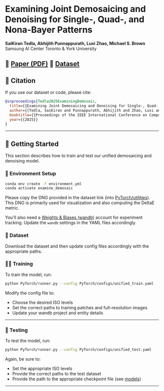 # Examining Joint Demosaicing and Denoising for Single-, Quad-, and Nona-Bayer Patterns

**SaiKiran Tedla, Abhijith Punnappurath, Luxi Zhao, Michael S. Brown**  
Samsung AI Center Toronto & York University

📄 [Paper (PDF)](https://arxiv.org/abs/2504.07145)
📄 [Dataset](https://sites.google.com/view/tedlasai/home/examining-demosaicing)
---




## 📌 Citation

If you use our dataset or code, please cite:

```bibtex
@inproceedings{Tedla2025ExaminingDemosaic,
  title={{Examining Joint Demosaicing and Denoising for Single-, Quad-, and Nona-Bayer Patterns}},
  author={{Tedla, SaiKiran and Punnappurath, Abhijith and Zhao, Luxi and Brown, Michael S}},
  booktitle={{Proceedings of the IEEE International Conference on Computational Photography (ICCP)}},
  year={{2025}}
}
```

---

## 🚀 Getting Started

This section describes how to train and test our unified demosaicing and denoising model.

### 🔧 Environment Setup

```bash
conda env create -f environment.yml
conda activate examine_demosaic
```
Please copy the DNG provided in the dataset link (into [PyTorch/utilities](PyTorch/utilities)). This DNG is primarily used for visualization and also computing the DeltaE metric. 

You'll also need a [Weights & Biases (wandb)](https://wandb.ai/) account for experiment tracking. Update the `wandb` settings in the YAML files accordingly.

<!-- Additionally download rcan.py from https://github.com/yulunzhang/RCAN/blob/master/RCAN_TrainCode/code/model/rcan.py and paste it `PyTorch/arch` and change the first line to import "
Additionally download common.py from https://github.com/yulunzhang/RCAN/blob/master/RCAN_TrainCode/code/model/common.py and paste it `PyTorch/arch`. -->


### 📂 Dataset

Download the dataset and then update config files accordingly with the appropriate paths. 



### 🏋️‍♂️ Training

To train the model, run:

```bash
python PyTorch/runner.py --config PyTorch/configs/unified_train.yaml
```

Modify the config file to:

- Choose the desired ISO levels  
- Set the correct paths to training patches and full-resolution images  
- Update your wandb project and entity details  

---

### 🧪 Testing

To test the model, run:

```bash
python PyTorch/runner.py --config PyTorch/configs/unified_test.yaml
```

Again, be sure to:

- Set the appropriate ISO levels  
- Provide the correct paths to the test dataset 
- Provide the path to the appropriate checkpoint file (see [models](PyTorch/models))
---
